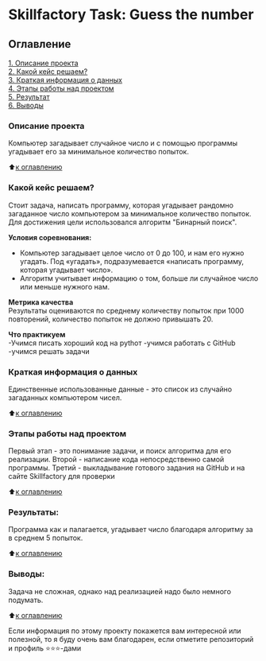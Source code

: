 # Skillfactory Task: Guess the number

## Оглавление  
[1. Описание проекта](.README.md#Описание-проекта)  
[2. Какой кейс решаем?](.README.md#Какой-кейс-решаем)  
[3. Краткая информация о данных](.README.md#Краткая-информация-о-данных)  
[4. Этапы работы над проектом](.README.md#Этапы-работы-над-проектом)  
[5. Результат](.README.md#Результат)    
[6. Выводы](.README.md#Выводы) 

### Описание проекта    
Компьютер загадывает случайное число и с помощью программы угадывает его за минимальное количество попыток.

:arrow_up:[к оглавлению](_)


### Какой кейс решаем?    
Стоит задача, написать программу, которая угадывает рандомно загаданное число компьютером за минимальное количество попыток. Для достижения цели использовался алгоритм "Бинарный поиск".

**Условия соревнования:**  
- Компьютер загадывает целое число от 0 до 100, и нам его нужно угадать. Под «угадать», подразумевается «написать программу, которая угадывает число».
- Алгоритм учитывает информацию о том, больше ли случайное число или меньше нужного нам.

**Метрика качества**     
Результаты оцениваются по среднему количеству попыток при 1000 повторений, количество попыток не должно привышать 20.

**Что практикуем**     
-Учимся писать хороший код на pythoт
-учимся работать с GitHub
-учимся решать задачи


### Краткая информация о данных
Единственные использованные данные - это список из случайно загаданных компьютером чисел.
  
:arrow_up:[к оглавлению](.README.md#Оглавление)


### Этапы работы над проектом  
Первый этап - это понимание задачи, и поиск алгоритма для его реализации.
Второй - написание кода непосредственно самой программы.
Третий - выкладывание готового задания на GitHub и на сайте Skillfactory для проверки

:arrow_up:[к оглавлению](.README.md#Оглавление)


### Результаты:  
Программа как и палагается, угадывает число благодаря алгоритму за в среднем 5 попыток. 

:arrow_up:[к оглавлению](.README.md#Оглавление)


### Выводы:  
Задача не сложная, однако над реализацией надо было немного подумать.

:arrow_up:[к оглавлению](.README.md#Оглавление)


Если информация по этому проекту покажется вам интересной или полезной, то я буду очень вам благодарен, если отметите репозиторий и профиль ⭐️⭐️⭐️-дами

